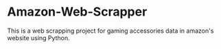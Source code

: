 # Amazon-Web-Scrapper
This is a web scrapping project for gaming accessories data in amazon's website using Python.

